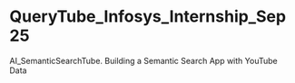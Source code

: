 # QueryTube_Infosys_Internship_Sep25
AI_SemanticSearchTube. Building a Semantic  Search App with YouTube Data 
